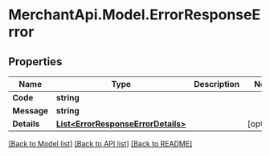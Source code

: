 # MerchantApi.Model.ErrorResponseError
## Properties

Name | Type | Description | Notes
------------ | ------------- | ------------- | -------------
**Code** | **string** |  | 
**Message** | **string** |  | 
**Details** | [**List&lt;ErrorResponseErrorDetails&gt;**](ErrorResponseErrorDetails.md) |  | [optional] 

[[Back to Model list]](../README.md#documentation-for-models) [[Back to API list]](../README.md#documentation-for-api-endpoints) [[Back to README]](../README.md)

